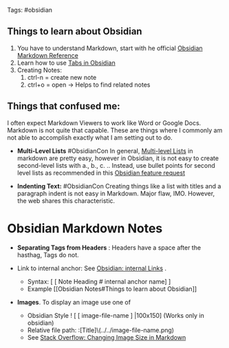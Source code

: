 Tags: #obsidian 
## Things to learn about  Obsidian 

1. You have to understand Markdown, start with he official [Obsidian Markdown Reference](https://help.obsidian.md/Editing+and+formatting/Basic+formatting+syntax)
2. Learn how to use [Tabs in Obsidian](https://help.obsidian.md/User+interface/Use+tabs+in+Obsidian)
3. Creating Notes: 
	1. ctrl-n = create new note 
	2. ctrl+o = open -> Helps to find related notes

## Things that confused me:

I often expect Markdown Viewers to work like Word or Google Docs.  Markdown is not quite that capable.   These are things where I commonly am not able to accomplish exactly what I am setting out to do. 

* **Multi-Level Lists** #ObsidianCon In general, [Multi-level Lists](https://www.makeuseof.com/how-to-create-lists-obsidian/) in markdown are pretty easy, however in Obsidian, it is not easy to create second-level lists with a., b., c. .. Instead, use bullet points for second level lists as recommended in this [Obsidian feature request](https://forum.obsidian.md/t/multi-level-lists-and-alphabetic-lists/3889)
  
* **Indenting Text:**  #ObsidianCon Creating things like a list with titles and a paragraph indent is not easy in Markdown.  Major flaw, IMO.   However, the web shares this characteristic. 
  
# Obsidian Markdown Notes

* **Separating Tags from Headers** : Headers have a space after the hasthag, Tags do not.
   
* Link to internal anchor:   See [Obsidian: internal Links](https://help.obsidian.md/Linking+notes+and+files/Internal+links) .  
	*  Syntax:  [ [ Note Heading # internal anchor name] ]
	*  Example [[Obsidian Notes#Things to learn about Obsidian]] 
	  
* **Images**.  To display an image use one of 
	* Obsidian Style    ! [ [ image-file-name ] |100x150]  (Works only in obsidian)
	* Relative file path:  :\[Title\]\\(../../image-file-name.png)
	* See [Stack Overflow: Changing Image Size in Markdown](https://stackoverflow.com/questions/14675913/changing-image-size-in-markdown)
